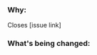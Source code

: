 <!--
Thank you for contributing to this project! You must fill out the information below before
we can review this pull request. If you haven't already, you'll need to submit a
[Developer Certificate of Origin](https://github.com/Helbreath/hbio-server/blob/master/DCO.md) 
-->

### Why:

Closes [issue link]

<!--
- If there's an existing issue for your change, please link to it.
- If there's _not_ an existing issue, please open one first to make it more likely that this update will be accepted: https://github.com/Helbreath/hbio-server/issues/new/choose. -->

### What's being changed:

<!-- Share artifacts of the changes, be they code snippets, GIFs or screenshots; whatever shares the most context. -->
